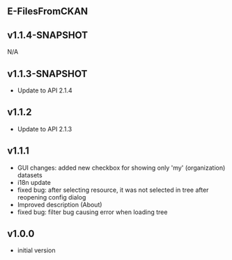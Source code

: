 E-FilesFromCKAN
----------

v1.1.4-SNAPSHOT
---
N/A

v1.1.3-SNAPSHOT
---
* Update to API 2.1.4

v1.1.2
---
* Update to API 2.1.3

v1.1.1
---
* GUI changes: added new checkbox for showing only 'my' (organization) datasets
* i18n update
* fixed bug: after selecting resource, it was not selected in tree after reopening config dialog
* Improved description (About)
* fixed bug: filter bug causing error when loading tree

v1.0.0
---
* initial version